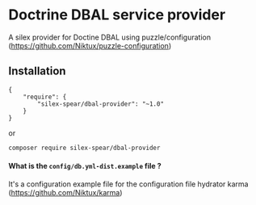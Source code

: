 # Doctrine DBAL service provider

A silex provider for Doctine DBAL using puzzle/configuration (https://github.com/Niktux/puzzle-configuration)

## Installation

```
{
    "require": {
        "silex-spear/dbal-provider": "~1.0"
    }
}
```

or 

```bash
composer require silex-spear/dbal-provider
```

#### What is the `config/db.yml-dist.example` file ?

It's a configuration example file for the configuration file hydrator karma (https://github.com/Niktux/karma)
